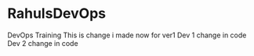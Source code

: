 # RahulsDevOps
DevOps Training 
This is change i made now for ver1
Dev 1 change in code
Dev 2 change in code
